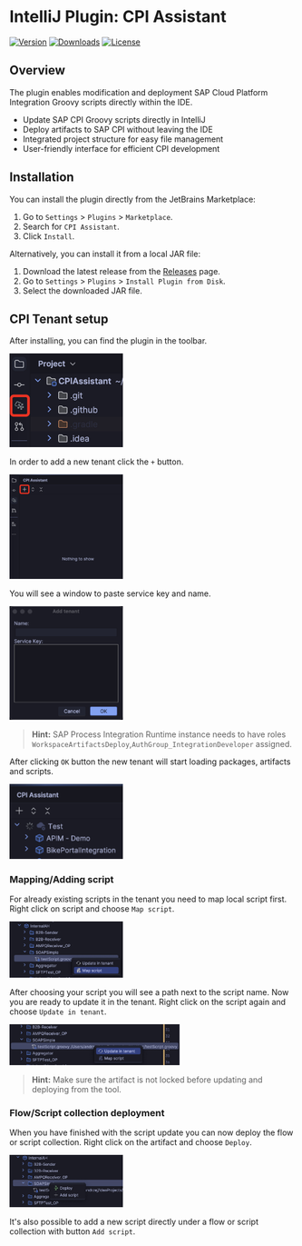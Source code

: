 # IntelliJ Plugin: CPI Assistant

[![Version](https://img.shields.io/jetbrains/plugin/v/25099-cpi-assistant)](https://plugins.jetbrains.com/plugin/25099-cpi-assistant)
[![Downloads](https://img.shields.io/jetbrains/plugin/d/25099-cpi-assistant)](https://plugins.jetbrains.com/plugin/25099-cpi-assistant)
[![License](https://img.shields.io/github/license/andrzejhalicki/intellij-cpi-assistant)](https://github.com/andrzejhalicki)

## Overview

The plugin enables modification and deployment SAP Cloud Platform Integration Groovy scripts directly within the IDE.<br>

- Update SAP CPI Groovy scripts directly in IntelliJ</li>
- Deploy artifacts to SAP CPI without leaving the IDE</li>
- Integrated project structure for easy file management</li>
- User-friendly interface for efficient CPI development</li>

## Installation

You can install the plugin directly from the JetBrains Marketplace:

1. Go to `Settings` > `Plugins` > `Marketplace`.
2. Search for `CPI Assistant`.
3. Click `Install`.

Alternatively, you can install it from a local JAR file:

1. Download the latest release from the [Releases](https://github.com/andrzejhalicki/intellij-cpi-assistant/releases) page.
2. Go to `Settings` > `Plugins` > `Install Plugin from Disk`.
3. Select the downloaded JAR file.

## CPI Tenant setup

After installing, you can find the plugin in the toolbar.

<img src=".github/images/CPIA-1.jpg" alt="Plugin Screenshot" width="200">

In order to add a new tenant click the `+` button.

<img src=".github/images/CPIA-2.jpg" alt="Plugin Screenshot" width="200">

You will see a window to paste service key and name.

<img src=".github/images/CPIA-3.jpg" alt="Plugin Screenshot" width="200">

> **Hint:** SAP Process Integration Runtime instance needs to have roles `WorkspaceArtifactsDeploy`,`AuthGroup_IntegrationDeveloper` assigned.

After clicking `OK` button the new tenant will start loading packages, artifacts and scripts.

<img src=".github/images/CPIA-4.jpg" alt="Plugin Screenshot" width="200">

### Mapping/Adding script

For already existing scripts in the tenant you need to map local script first.
Right click on script and choose `Map script`.

<img src=".github/images/CPIA-map-script.jpg" alt="Plugin Screenshot" width="200">

After choosing your script you will see a path next to the script name. Now you are ready to update it in the tenant. Right click on the script again and choose `Update in tenant`.

<img src=".github/images/CPIA-update-in-tenant.jpg" alt="Plugin Screenshot" width="300">

> **Hint:** Make sure the artifact is not locked before updating and deploying from the tool.

### Flow/Script collection deployment

When you have finished with the script update you can now deploy the flow or script collection. Right click on the artifact and choose `Deploy`.

<img src=".github/images/CPIA-deploy.jpg" alt="Plugin Screenshot" width="200">

It's also possible to add a new script directly under a flow or script collection with button `Add script`.


